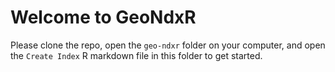# Welcome to GeoNdxR

Please clone the repo, open the `geo-ndxr` folder on your computer, and open the `Create Index` R markdown file in this folder to get started.
